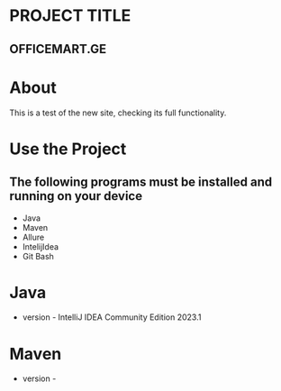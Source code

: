 # PROJECT TITLE
## OFFICEMART.GE
# About
This is a test of the new site, checking its full functionality.
# Use the Project
## The following programs must be installed and running on your device
* Java
* Maven
* Allure
* IntelijIdea
* Git Bash

# Java
- version - IntelliJ IDEA Community Edition 2023.1

# Maven
- version - 
